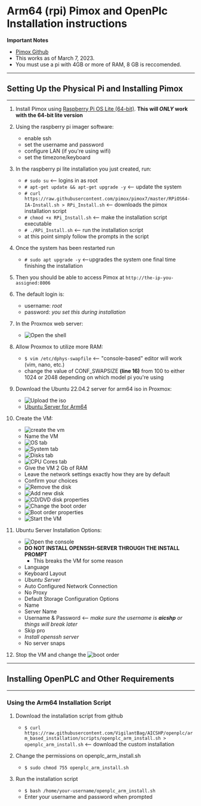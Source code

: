 # Arm64 (rpi) Pimox and OpenPlc Installation instructions

**Important Notes**

- [Pimox Github](https://github.com/pimox/pimox7)
- This works as of March 7, 2023.
- You must use a pi with 4GB or more of RAM, 8 GB is reccomended. 

---

## Setting Up the Physical Pi and Installing Pimox

---

1. Install Pimox using [Raspberry Pi OS Lite (64-bit)](https://downloads.raspberrypi.org/raspios_oldstable_lite_armhf/images/raspios_oldstable_lite_armhf-2023-02-22/2023-02-21-raspios-buster-armhf-lite.img.xz). **This will _ONLY_ work with the 64-bit lite version** 

2. Using the raspberry pi imager software: 
    - enable ssh
    - set the username and password
    - configure LAN (if you're using wifi)
    - set the timezone/keyboard

3. In the raspberry pi lite installation you just created, run:
    - `# sudo su` <-- logins in as root
    - `# apt-get update && apt-get upgrade -y` <-- update the system
    - `# curl https://raw.githubusercontent.com/pimox/pimox7/master/RPiOS64-IA-Install.sh > RPi_Install.sh` <-- downloads the pimox installation script
    - `# chmod +x RPi_Install.sh` <-- make the installation script executable
    - `# ./RPi_Install.sh` <-- run the installation script
    - at this point simply follow the prompts in the script

4. Once the system has been restarted run
    - `# sudo apt upgrade -y` <--upgrades the system one final time finishing the installation

5. Then you should be able to access Pimox at `http://the-ip-you-assigned:8006`

6. The default login is:
    - username: *root*
    - password: *you set this during installation*

7. In the Proxmox web server:
    - ![Open the shell](./images/open_shell.png)

8. Allow Proxmox to utilize more RAM:
    - `$ vim /etc/dphys-swapfile` <-- "console-based" editor will work (vim, nano, etc.)
    - change the value of CONF_SWAPSIZE  **(line 16)** from 100 to either 1024 or 2048 depending on which model pi you're using

9. Download the Ubuntu 22.04.2 server for arm64 iso in Proxmox:
    - ![Upload the iso](./images/upload_iso.png)
    - [Ubuntu Server for Arm64](https://cdimage.ubuntu.com/releases/22.04/release/ubuntu-22.04.2-live-server-arm64.iso)

10. Create the VM:
    - ![create the vm](./images/create_vm.png)
    - Name the VM
    - ![OS tab](./images/no_media.png) 
    - ![System tab](./images/bios.png) 
    - ![Disks tab](./images/disks.png) 
    - ![CPU Cores tab](./images/cpu.png) 
    - Give the VM 2 Gb of RAM
    - Leave the network settings exactly how they are by default
    - Confirm your choices
    - ![Remove the disk](./images/remove_disk.png)
    - ![Add new disk](./images/add_disk.png)  
    - ![CD/DVD disk properties](./images/disk_properties.png)
    - ![Change the boot order](./images/boot_order.png)
    - ![Boot order properties](./images/correct_boot_order.png)
    - ![Start the VM](./images/start.png)

11. Ubuntu Server Installation Options:
    - ![Open the console](./images/console.png)
    - **DO NOT INSTALL OPENSSH-SERVER THROUGH THE INSTALL PROMPT**
        - This breaks the VM for some reason
    - Language
    - Keyboard Layout
    - *Ubuntu Server*
    - Auto Configured Network Connection
    - No Proxy
    - Default Storage Configuration Options
    - Name
    - Server Name
    - Username & Password <-- *make sure the username is **aicshp** or things will break later*
    - Skip pro
    - *Install openssh server*
    - No server snaps

12. Stop the VM and change the ![boot order](./images/change_boot_order3.png)

---

## Installing OpenPLC and Other Requirements

---

### Using the Arm64 Installation Script

1. Download the installation script from github
    - `$ curl https://raw.githubusercontent.com/VigilantBag/AICSHP/openplc/arm_based_installation/scripts/openplc_arm_install.sh > openplc_arm_install.sh` <-- download the custom installation

2. Change the permissions on openplc_arm_install.sh
    - `$ sudo chmod 755 openplc_arm_install.sh`

3. Run the installation script
    - `$ bash /home/your-username/openplc_arm_install.sh`
    - Enter your username and password when prompted